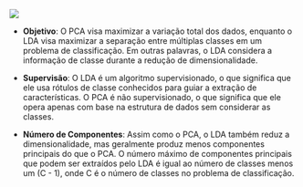 
![](diferenca-entre-pca-e-lda.png)

- **Objetivo**: O PCA visa maximizar a variação total dos dados, enquanto o LDA visa maximizar a separação entre múltiplas classes em um problema de classificação. Em outras palavras, o LDA considera a informação de classe durante a redução de dimensionalidade.

- **Supervisão**: O LDA é um algoritmo supervisionado, o que significa que ele usa rótulos de classe conhecidos para guiar a extração de características. O PCA é não supervisionado, o que significa que ele opera apenas com base na estrutura de dados sem considerar as classes.

- **Número de Componentes**: Assim como o PCA, o LDA também reduz a dimensionalidade, mas geralmente produz menos componentes principais do que o PCA. O número máximo de componentes principais que podem ser extraídos pelo LDA é igual ao número de classes menos um (C - 1), onde C é o número de classes no problema de classificação.